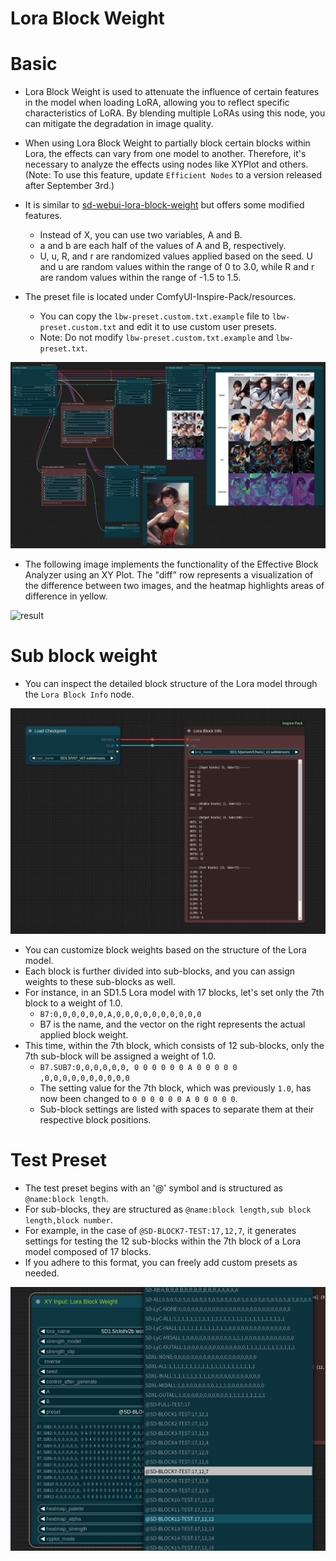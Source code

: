 # Lora Block Weight

# Basic
* Lora Block Weight is used to attenuate the influence of certain features in the model when loading LoRA, allowing you to reflect specific characteristics of LoRA. By blending multiple LoRAs using this node, you can mitigate the degradation in image quality.

* When using Lora Block Weight to partially block certain blocks within Lora, the effects can vary from one model to another. Therefore, it's necessary to analyze the effects using nodes like XYPlot and others.
(Note: To use this feature, update `Efficient Nodes` to a version released after September 3rd.)

* It is similar to [sd-webui-lora-block-weight](https://github.com/hako-mikan/sd-webui-lora-block-weight) but offers some modified features.
    * Instead of X, you can use two variables, A and B.
    * a and b are each half of the values of A and B, respectively.
    * U, u, R, and r are randomized values applied based on the seed. U and u are random values within the range of 0 to 3.0, while R and r are random values within the range of -1.5 to 1.5.
    
* The preset file is located under ComfyUI-Inspire-Pack/resources.
    * You can copy the `lbw-preset.custom.txt.example` file to `lbw-preset.custom.txt` and edit it to use custom user presets.
    * Note: Do not modify `lbw-preset.custom.txt.example` and `lbw-preset.txt`.

![workflow](lora-block-weight.jpg)

* The following image implements the functionality of the Effective Block Analyzer using an XY Plot. The "diff" row represents a visualization of the difference between two images, and the heatmap highlights areas of difference in yellow.

![result](https://github.com/ltdrdata/ComfyUI-extension-tutorials/raw/Main/ComfyUI-Inspire-Pack/images/lora-block-weight-xyplot.jpg)

# Sub block weight

* You can inspect the detailed block structure of the Lora model through the `Lora Block Info` node.

![info](lora-block-info.jpg)

* You can customize block weights based on the structure of the Lora model.
* Each block is further divided into sub-blocks, and you can assign weights to these sub-blocks as well.
* For instance, in an SD1.5 Lora model with 17 blocks, let's set only the 7th block to a weight of 1.0.
    - `B7:0,0,0,0,0,0,A,0,0,0,0,0,0,0,0,0,0`
    - B7 is the name, and the vector on the right represents the actual applied block weight.
* This time, within the 7th block, which consists of 12 sub-blocks, only the 7th sub-block will be assigned a weight of 1.0.
    - `B7.SUB7:0,0,0,0,0,0, 0 0 0 0 0 0 A 0 0 0 0 0 ,0,0,0,0,0,0,0,0,0,0`
    - The setting value for the 7th block, which was previously `1.0`, has now been changed to `0 0 0 0 0 0 A 0 0 0 0 0`.
    - Sub-block settings are listed with spaces to separate them at their respective block positions.

# Test Preset

* The test preset begins with an '@' symbol and is structured as `@name:block length`.
* For sub-blocks, they are structured as `@name:block length,sub block length,block number`.
* For example, in the case of `@SD-BLOCK7-TEST:17,12,7`, it generates settings for testing the 12 sub-blocks within the 7th block of a Lora model composed of 17 blocks.
* If you adhere to this format, you can freely add custom presets as needed.

![test](lora-block-weight-test.jpg)

